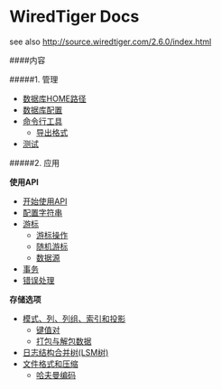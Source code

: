 WiredTiger Docs
===================
see also <http://source.wiredtiger.com/2.6.0/index.html>

####内容

#####1. 管理

- [数据库HOME路径](101_home_directory.md)
- [数据库配置](102_configuration.md)
- [命令行工具](103_command_line_utility.md)
    - [导出格式](104_dump_formats.md)
- [测试](105_testing.md)

#####2. 应用

**使用API**

- [开始使用API](201_getting_started.md)
- [配置字符串](202_configuration_strings.md)
- [游标](203_cursors.md)
    - [游标操作](204_cursor_operations.md)
    - [随机游标](205_cursor_random.md)
    - [数据源](206_data_sources.md)
- [事务](207_transactions.md)
- [错误处理](208_error_handling.md)

**存储选项**

- [模式、列、列组、索引和投影](301_schema_columns_columngroups_indices_projections.md)
    - [键值对](302_key_value_pairs.md)
    - [打包与解包数据](303_packing_and_unpacking_data.md)
- [日志结构合并树(LSM树)](304_log_structured_merge_trees.md)
- [文件格式和压缩](305_file_formats_and_compression.md)
    - [哈夫曼编码](306_huffman_encoding.md)
